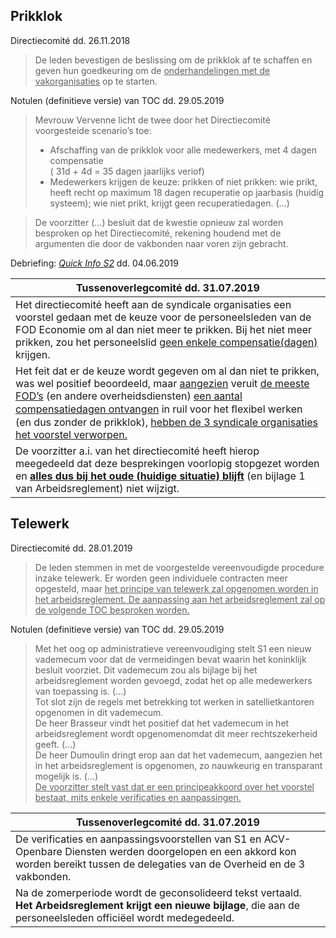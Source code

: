 <link rel="stylesheet" href="S2.css">
<link rel="stylesheet" href="foghorn2.css">

## Prikklok

Directiecomité dd. 26.11.2018

> De leden bevestigen de beslissing om de prikklok af te schaffen en geven hun goedkeuring om de <u>onderhandelingen met de vakorganisaties</u> op te starten.   

Notulen (definitieve versie) van TOC dd. 29.05.2019

> Mevrouw Vervenne licht de twee door het Directiecomité voorgesteide scenario’s toe:  
> *  Afschaffing van de prikklok voor alle medewerkers, met 4 dagen compensatie<br>( 31d + 4d = 35 dagen jaarlijks veriof)  
> * Medewerkers krijgen de keuze: prikken of niet prikken: wie prikt, heeft recht op maximum 18 dagen recuperatie op jaarbasis (huidig systeem); wie niet prikt, krijgt geen recuperatiedagen. (...)  

> De voorzitter (...) besluit dat de kwestie opnieuw zal worden besproken op het Directiecomité, rekening houdend met de argumenten die door de vakbonden naar voren zijn gebracht.


Debriefing: [*Quick Info S2*](https://newdevprojects.github.io/publicinfo/S2/20190604_TOC.html) dd. 04.06.2019


| Tussenoverlegcomité dd. 31.07.2019 |
| --- |
| Het directiecomité heeft aan de syndicale organisaties een voorstel gedaan met de keuze voor de personeelsleden van de FOD Economie om al dan niet meer te prikken. Bij het niet meer prikken, zou het personeelslid <u>geen enkele compensatie(dagen)</u> krijgen. |
| Het feit dat er de keuze wordt gegeven om al dan niet te prikken, was wel positief beoordeeld, maar <u>aangezien</u> veruit <u>de meeste FOD’s</u> (en andere overheidsdiensten) <u>een aantal compensatiedagen ontvangen</u> in ruil voor het ﬂexibel werken (en dus zonder de prikklok), <u>hebben de 3 syndicale organisaties het voorstel verworpen.</u> |
| De voorzitter a.i. van het directiecomité heeft  hierop meegedeeld dat deze besprekingen voorlopig stopgezet worden en <u><b>alles dus bij het oude (huidige situatie) blijft</b></u> (en bijlage 1 van Arbeidsreglement) niet wijzigt. |


## Telewerk

Directiecomité dd. 28.01.2019

> De leden stemmen in met de voorgestelde vereenvoudigde procedure inzake telewerk. Er worden geen individuele contracten meer opgesteld, maar <u>het principe van telewerk zal opgenomen worden in het arbeidsreglement. De aanpassing aan het arbeidsreglement zal op de volgende TOC besproken worden.</u>  


Notulen (definitieve versie) van TOC dd. 29.05.2019

> Met het oog op administratieve vereenvoudiging stelt S1 een nieuw vademecum voor dat de vermeidingen bevat waarin het koninklijk besluit voorziet. Dit vademecum zou als bijlage bij het arbeidsreglement worden gevoegd, zodat het op alle medewerkers van toepassing is. (...)  
> Tot slot zijn de regels met betrekking tot werken in satellietkantoren opgenomen in dit vademecum.  
> De heer Brasseur vindt het positief dat het vademecum in het arbeidsreglement wordt opgenomenomdat dit meer rechtszekerheid geeft. (...)  
> De heer Dumoulin dringt erop aan dat het vademecum, aangezien het in het arbeidsreglement is opgenomen, zo nauwkeurig en transparant mogelijk is.  (...)  
> <u>De voorzitter stelt vast dat er een principeakkoord over het voorstel bestaat, mits enkele verificaties en aanpassingen.</u>

| Tussenoverlegcomité dd. 31.07.2019 |
| --- |
| De verificaties en aanpassingsvoorstellen van S1 en ACV-Openbare Diensten werden doorgelopen en een akkord kon worden bereikt tussen de delegaties van de Overheid en de 3 vakbonden. |
| Na de zomerperiode wordt de geconsolideerd tekst vertaald. <b>Het Arbeidsreglement krijgt een nieuwe bijlage</b>, die aan de personeelsleden officiëel wordt medegedeeld. |
